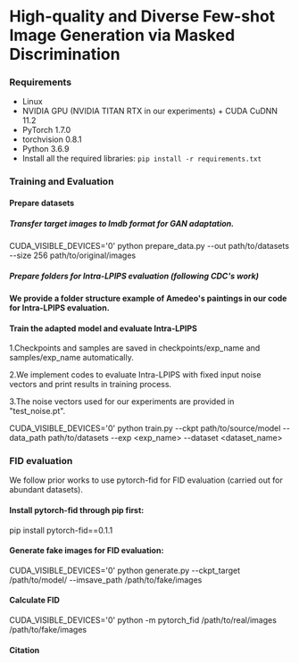 # High-quality and Diverse Few-shot Image Generation via Masked Discrimination

### Requirements
- Linux
- NVIDIA GPU (NVIDIA TITAN RTX in our experiments) + CUDA CuDNN 11.2
- PyTorch 1.7.0
- torchvision 0.8.1
- Python 3.6.9
- Install all the required libraries:
         `pip install -r requirements.txt` 

### Training and Evaluation

#### Prepare datasets

##### Transfer target images to lmdb format for GAN adaptation.

CUDA_VISIBLE_DEVICES='0' python prepare_data.py --out path/to/datasets --size 256 path/to/original/images

##### Prepare folders for Intra-LPIPS evaluation (following CDC's work)

#### We provide a folder structure example of Amedeo's paintings in our code for Intra-LPIPS evaluation. 

#### Train the adapted model and evaluate Intra-LPIPS 

1.Checkpoints and samples are saved in checkpoints/exp_name and samples/exp_name automatically.

2.We implement codes to evaluate Intra-LPIPS with fixed input noise vectors and print results in training process. 

3.The noise vectors used for our experiments are provided in "test_noise.pt".

CUDA_VISIBLE_DEVICES='0' python train.py --ckpt path/to/source/model --data_path path/to/datasets  --exp <exp_name> --dataset <dataset_name> 

### FID evaluation

We follow prior works to use pytorch-fid for FID evaluation (carried out for abundant datasets).

#### Install pytorch-fid through pip first:

pip install pytorch-fid==0.1.1

#### Generate fake images for FID evaluation:

CUDA_VISIBLE_DEVICES='0' python generate.py --ckpt_target /path/to/model/ --imsave_path /path/to/fake/images

#### Calculate FID 

CUDA_VISIBLE_DEVICES='0' python -m pytorch_fid /path/to/real/images /path/to/fake/images

#### Citation







